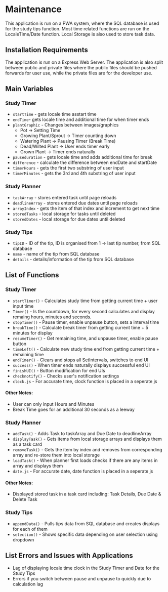 # Maintenance 
This application is run on a PWA system, where the SQL database is used for the study tips function. 
Most time related functions are run on the LocaleTime/Date function. Local Storage is also used to store task data.

## Installation Requirements 
The application is run on a Express Web Server. The application is also split between public and private files where the public files should be pushed forwards for user use, while the private files are for the developer use. 

## Main Variables 
### Study Timer
- `startTime` - gets locale time asstart time
- `endTime`- gets locale time and additional time for when timer ends 
- `plantGraphic` - Changes between images/graphics
    - Pot -> Setting Time
    - Growing Plant/Sprout -> Timer counting down 
    - Watering Plant -> Pausing Timer (Break Time)
    - Dead/Wilted Plant -> User ends timer early 
    - Grown Plant -> Timer ends naturally 
- `pauseduration` - gets locale time and adds additional time for break
- `difference` - calculate the difference between endDate and startDate
- `timerHours` - gets the first two substring of user input
- `timerMinutes` - gets the 3rd and 4th substring of user input 

### Study Planner
- `taskArray` - stores entered task until page reloads 
- `deadlineArray` - stores entered due dates until page reloads 
- `arrayIndex` - gets the item of that index and increment to get next time 
- `storedTasks` - local storage for tasks until deleted 
- `storedDates` - local storage for due dates until deleted

### Study Tips
- `tipID` - ID of the tip, ID is organised from 1 -> last tip number, from SQL database
- `name` - name of the tip from SQL database
- `details` - details/information of the tip from SQL database

## List of Functions 
### Study Timer 
- `startTimer()` - Calculates study time from getting current time + user input time 
- `Timer()` - Is the countdown, for every second calculates and display remaing hours, minutes and seconds. 
- `stopTimer()` - Pause timer, enable unpause button, sets a interval time 
- `breakTime()` - Calculate break timer from getting current time + 5 minutes for display 
- `resumeTimer()` - Get remaining time, and unpause timer, enable pause button 
- `timeLeft()` - Calculate new study time end from getting current time + remaining time
- `endTimer()` - Clears and stops all SetIntervals, switches to end UI  
- `success()` - When timer ends naturally displays successful end UI 
- `finishUI()` - Button modification for end UIs 
- `checknotify()` - Checks user's notification settings 
- `clock.js` - For accurate time, clock function is placed in a seperate js 

#### Other Notes: 
- User can only input Hours and Minutes 
- Break Time goes for an additional 30 seconds as a leeway 

### Study Planner
- `addTask()` - Adds Task to taskArray and Due Date to deadlineArray
- `displayTask()` - Gets items from local storage arrays and displays them as a task card
- `removeTask()` - Gets the item by index and removes from corresponding array and re-store them into local storage
- `loadTask()` - When planner first loads checks if there are any items in array and displays them 
- `date.js` - For accurate date, date function is placed in a seperate js 

#### Other Notes: 
- Displayed stored task in a task card including: Task Details, Due Date & Delete Task

### Study Tips
- `appendData()` - Pulls tips data from SQL database and creates displays for each of them 
- `selection()` - Shows specific data depending on user selection using dropdown 


## List Errors and Issues with Applications
- Lag of displaying locale time clock in the Study Timer and Date for the Study Tips 
- Errors if you switch between pause and unpause to quickly due to calculation lag 
